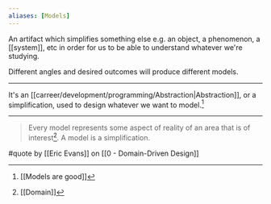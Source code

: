 ```yaml
---
aliases: [Models]
---
```


An artifact which simplifies something else e.g. an object, a phenomenon, a [[system]], etc in order for us to be able to understand whatever we're studying.

Different angles and desired outcomes will produce different models.

---

It's an [[carreer/development/programming/Abstraction|Abstraction]], or a simplification, used to design whatever we want to model.[^1]

---

> Every model represents some aspect of reality of an area that is of interest[^2]. A model is a simplification.

#quote by [[Eric Evans]] on [[0 - Domain-Driven Design]]

[^1]: [[Models are good]]
[^2]: [[Domain]]
